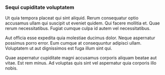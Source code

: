 ### Sequi cupiditate voluptatem

Ut quia tempora placeat qui sint aliquid. Rerum consequatur optio accusamus
ullam qui suscipit ut eveniet quidem. Qui facere mollitia et. Quae rerum
necessitatibus. Fugiat cumque culpa id autem vel necessitatibus.
 
Aut officia esse expedita quia molestiae ducimus dolor. Neque aspernatur
possimus porro error. Eum cumque at consequuntur adipisci ullam. Voluptatem ut
aut dignissimos est fuga illum sint qui.
 
Quae aspernatur cupiditate magni accusamus corporis aliquam beatae aut vitae.
Est rem minus. Ad voluptas quis sint vel aspernatur quia corporis illo nobis.
